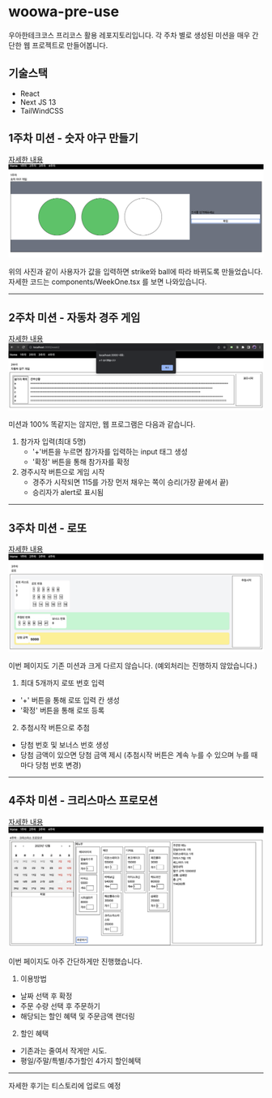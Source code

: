 # woowa-pre-use
우아한테크코스 프리코스 활용 레포지토리입니다. 각 주차 별로 생성된 미션을 매우 간단한 웹 프로젝트로 만들어봅니다.

## 기술스택
- React
- Next JS 13
- TailWindCSS

## 1주차 미션 - 숫자 야구 만들기
[자세한 내용](https://github.com/leeyulgok/javascript-baseball-6)
![1주차 이미지](public/1주차.png)

위의 사진과 같이 사용자가 값을 입력하면 strike와 ball에 따라 바뀌도록 만들었습니다.
자세한 코드는 components/WeekOne.tsx 를 보면 나와있습니다.

---
## 2주차 미션 - 자동차 경주 게임
[자세한 내용](https://github.com/leeyulgok/javascript-racingcar-6)
![2주차 이미지](public/2주차.png)

미션과 100% 똑같지는 않지만, 웹 프로그램은 다음과 같습니다.
1. 참가자 입력(최대 5명)
   - '+'버튼을 누르면 참가자를 입력하는 input 태그 생성
   - '확정' 버튼을 통해 참가자를 확정
2. 경주시작 버튼으로 게임 시작
   - 경주가 시작되면 115를 가장 먼저 채우는 쪽이 승리(가장 끝에서 끝)
   - 승리자가 alert로 표시됨

---
## 3주차 미션 - 로또
[자세한 내용](https://github.com/leeyulgok/javascript-lotto-6)
![3주차 이미지](public/3주차.png)

이번 페이지도 기존 미션과 크게 다르지 않습니다.
(예외처리는 진행하지 않았습니다.)

1. 최대 5개까지 로또 번호 입력
  - '+' 버튼을 통해 로또 입력 칸 생성
  - '확정' 버튼을 통해 로또 등록
2. 추첨시작 버튼으로 추첨
  - 당첨 번호 및 보너스 번호 생성
  - 당첨 금액이 있으면 당첨 금액 제시
    (추첨시작 버튼은 계속 누를 수 있으며 누를 때 마다 당첨 번호 변경)
---
## 4주차 미션 - 크리스마스 프로모션
[자세한 내용]([https://github.com/leeyulgok/javascript-lotto-6](https://github.com/leeyulgok/javascript-christmas-6-leeyulgok)https://github.com/leeyulgok/javascript-christmas-6-leeyulgok)
![4주차 이미지](public/4주차.png)

이번 페이지도 아주 간단하게만 진행했습니다.

1. 이용방법
  - 날짜 선택 후 확정
  - 주문 수량 선택 후 주문하기
  - 해당되는 할인 혜택 및 주문금액 랜더링

2. 할인 혜택
  - 기존과는 줄여서 작게만 시도.
  - 평일/주말/특별/추가할인 4가지 할인혜택
---
자세한 후기는 티스토리에 업로드 예정
